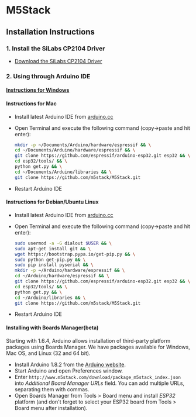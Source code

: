 # M5Stack

## Installation Instructions

### 1. Install the SiLabs CP2104 Driver
- [Download the SiLabs CP2104 Driver](http://community.silabs.com/t5/Interface-Knowledge-Base/Legacy-OS-Software-and-Driver-Packages/ta-p/182585)

### 2. Using through Arduino IDE

#### [Instructions for Windows](doc/windows.md)

#### Instructions for Mac
- Install latest Arduino IDE from [arduino.cc](https://www.arduino.cc/en/Main/Software)
- Open Terminal and execute the following command (copy->paste and hit enter):

  ```bash
  mkdir -p ~/Documents/Arduino/hardware/espressif && \
  cd ~/Documents/Arduino/hardware/espressif && \
  git clone https://github.com/espressif/arduino-esp32.git esp32 && \
  cd esp32/tools/ && \
  python get.py && \
  cd ~/Documents/Arduino/libraries && \
  git clone https://github.com/m5stack/M5Stack.git
  ```
- Restart Arduino IDE

#### Instructions for Debian/Ubuntu Linux
- Install latest Arduino IDE from [arduino.cc](https://www.arduino.cc/en/Main/Software)
- Open Terminal and execute the following command (copy->paste and hit enter):

  ```bash
  sudo usermod -a -G dialout $USER && \
  sudo apt-get install git && \
  wget https://bootstrap.pypa.io/get-pip.py && \
  sudo python get-pip.py && \
  sudo pip install pyserial && \
  mkdir -p ~/Arduino/hardware/espressif && \
  cd ~/Arduino/hardware/espressif && \
  git clone https://github.com/espressif/arduino-esp32.git esp32 && \
  cd esp32/tools/ && \
  python get.py && \
  cd ~/Arduino/libraries && \
  git clone https://github.com/m5stack/M5Stack.git
  ```
- Restart Arduino IDE

#### Installing with Boards Manager(beta)

Starting with 1.6.4, Arduino allows installation of third-party platform packages using Boards Manager. We have packages available for Windows, Mac OS, and Linux (32 and 64 bit).

- Install Arduino 1.8.2 from the [Arduino website](http://www.arduino.cc/en/main/software).
- Start Arduino and open Preferences window.
- Enter ```http://www.m5stack.com/download/package_m5stack_index.json``` into *Additional Board Manager URLs* field. You can add multiple URLs, separating them with commas.
- Open Boards Manager from Tools > Board menu and install *ESP32* platform (and don't forget to select your ESP32 board from Tools > Board menu after installation).
